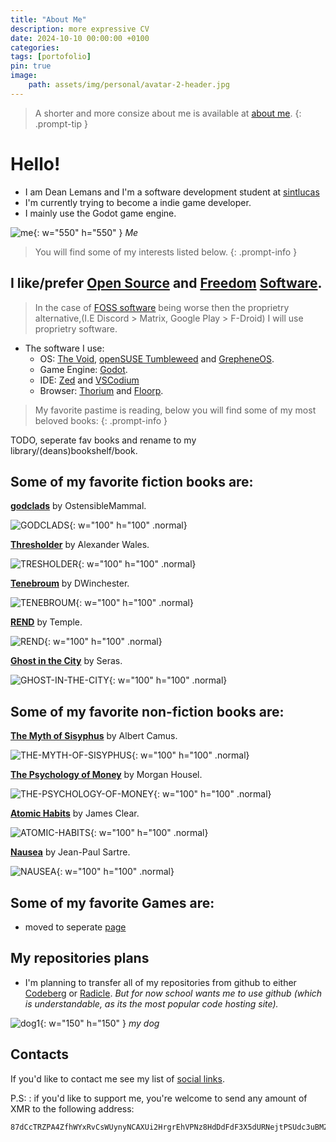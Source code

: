 ```yaml
---
title: "About Me"
description: more expressive CV
date: 2024-10-10 00:00:00 +0100
categories:
tags: [portofolio]
pin: true
image:
    path: assets/img/personal/avatar-2-header.jpg
---
```

>A shorter and more consize about me is available at [about me](https://deanlemans.github.io/about-me/).
{: .prompt-tip }

# Hello!
- I am Dean Lemans and I'm a software development student at [sintlucas](https://www.sintlucas.nl/)
- I'm currently trying to become a indie game developer.
- I mainly use the Godot game engine.

![me](/assets/img/personal/avatar-2.jpg){: w="550" h="550" }
_Me_

> You will find some of my interests listed below.
{: .prompt-info }

## I like/prefer [Open Source](https://opensource.org/osd) and [Freedom](https://writefreesoftware.org/learn) [Software](https://www.gnu.org/philosophy/free-sw.en.html).
> In the case of [FOSS software](https://en.wikipedia.org/wiki/Free_and_open-source_software) being worse then the proprietry alternative,(I.E Discord > Matrix, Google Play > F-Droid) I will use proprietry software.

- The software I use:
    - OS: [The Void](https://voidlinux.org/), [openSUSE Tumbleweed](https://www.opensuse.org/#Tumbleweed) and [GrepheneOS](https://grapheneos.org/).
    - Game Engine: [Godot](https://godotengine.org/).
    - IDE: [Zed](https://zed.dev/) and [VSCodium](https://vscodium.com/)
    - Browser: [Thorium](https://thorium.rocks/) and [Floorp](https://floorp.app/).


> My favorite pastime is reading, below you will find some of my most beloved books:
{: .prompt-info }

TODO, seperate fav books and rename to my library/(deans)bookshelf/book.

## Some of my favorite fiction books are:

**[godclads](https://www.royalroad.com/fiction/59663/godclads)** by OstensibleMammal.

![GODCLADS](/assets/img/post/GODCLADS.jpg){: w="100" h="100" .normal}

**[Thresholder](https://www.royalroad.com/fiction/60396/thresholder)** by Alexander Wales.

![TRESHOLDER](/assets/img/post/TRESHOLDER.jpg){: w="100" h="100" .normal}

**[Tenebroum](https://www.royalroad.com/fiction/58643/tenebroum-book-1-stubbed)** by DWinchester.

![TENEBROUM](/assets/img/post/TENEBROUM.jpg){: w="100" h="100" .normal}

**[REND](https://www.royalroad.com/fiction/32615/rend)** by Temple.

![REND](/assets/img/post/REND.jpg){: w="100" h="100" .normal}

**[Ghost in the City](https://www.royalroad.com/fiction/62125/ghost-in-the-city-cyberpunk-gamer-si)** by Seras.

![GHOST-IN-THE-CITY](/assets/img/post/GHOST-IN-THE-CITY.jpg){: w="100" h="100" .normal}

## Some of my favorite non-fiction books are:

**[The Myth of Sisyphus](https://www.goodreads.com/book/show/91950.The_Myth_of_Sisyphus)** by Albert Camus.

![THE-MYTH-OF-SISYPHUS](/assets/img/post/THE-MYTH-OF-SISYPHUS.jpg){: w="100" h="100" .normal}

**[The Psychology of Money](https://www.goodreads.com/book/show/41881472-the-psychology-of-money)** by Morgan Housel.

![THE-PSYCHOLOGY-OF-MONEY](/assets/img/post/THE-PSYCHOLOGY-OF-MONEY.jpg){: w="100" h="100" .normal}

**[Atomic Habits](https://www.goodreads.com/book/show/40121378-atomic-habits)** by James Clear.

![ATOMIC-HABITS](/assets/img/post/ATOMIC-HABITS.jpg){: w="100" h="100" .normal}

**[Nausea](https://www.goodreads.com/book/show/298275.Nausea)** by Jean-Paul Sartre.

![NAUSEA](/assets/img/post/NAUSEA.JPG){: w="100" h="100" .normal}


## Some of my favorite Games are:
- moved to seperate [page](https://deanlemans.github.io/posts/game-list/)


## My repositories plans
- I'm planning to transfer all of my repositories from github to either [Codeberg](https://codeberg.org/) or [Radicle](https://radicle.xyz/). 
*But for now school wants me to use github (which is understandable, as its the most popular code hosting site).*

![dog1](assets/img/personal/dog1.jpg){: w="150" h="150" }
_my dog_

## Contacts
If you'd like to contact me see my list of [social links](https://linksta.cc/@Dean).

P.S:
: if you'd like to support me, you're welcome to send any amount of XMR to the following address: 
```
87dCcTRZPA4ZfhWYxRvCsWUynyNCAXUi2HrgrEhVPNz8HdDdFdF3X5dURNejtPSUdc3uBMZpri5D4PJqJwacXDa1AYahHQ5
```
